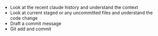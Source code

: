 - Look at the recent claude history and understand the context
- Look at current staged or any uncommitted files and understand the code change
- Draft a commit message 
- Git add and commit 